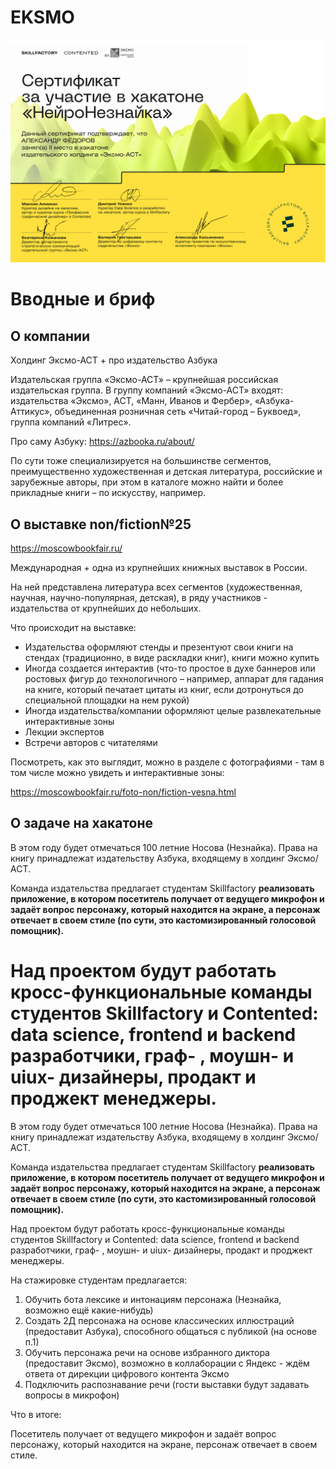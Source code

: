 # EKSMO

![Cертификат](https://github.com/Nojotel/EKSMO/blob/main/img/%D0%90%D0%9B%D0%95%D0%9A%D0%A1%D0%90%D0%9D%D0%94%D0%A0%20%D0%A4%D0%81%D0%94%D0%9E%D0%A0%D0%9E%D0%92-1.png)

# Вводные и бриф

## О компании

Холдинг Эксмо-АСТ + про издательство Азбука

Издательская группа «Эксмо-АСТ» – крупнейшая российская издательская группа. В группу компаний «Эксмо-АСТ» входят: издательства «Эксмо», АСТ, «Манн, Иванов и Фербер», «Азбука-Аттикус», объединенная розничная сеть «Читай-город – Буквоед», группа компаний «Литрес».

Про саму Азбуку: https://azbooka.ru/about/

По сути тоже специализируется на большинстве сегментов, преимущественно художественная и детская литература, российские и зарубежные авторы, при этом в каталоге можно найти и более прикладные книги – по искусству, например.

## О выставке **non/fiction№25**

https://moscowbookfair.ru/

Международная + одна из крупнейших книжных выставок в России.

На ней представлена литература всех сегментов (художественная, научная, научно-популярная, детская), в ряду участников - издательства от крупнейших до небольших.

Что происходит на выставке:

- Издательства оформляют стенды и презентуют свои книги на стендах (традиционно, в виде раскладки книг), книги можно купить
- Иногда создается интерактив (что-то простое в духе баннеров или ростовых фигур до технологичного – например, аппарат для гадания на книге, который печатает цитаты из книг, если дотронуться до специальной площадки на нем рукой)
- Иногда издательства/компании оформляют целые развлекательные интерактивные зоны
- Лекции экспертов
- Встречи авторов с читателями

Посмотреть, как это выглядит, можно в разделе с фотографиями - там в том числе можно увидеть и интерактивные зоны:

https://moscowbookfair.ru/foto-non/fiction-vesna.html

## О задаче на хакатоне

В этом году будет отмечаться 100 летние Носова (Незнайка). Права на книгу принадлежат издательству Азбука, входящему в холдинг Эксмо/АСТ.

Команда издательства предлагает студентам Skillfactory **реализовать приложение, в котором посетитель получает от ведущего микрофон и задаёт вопрос персонажу, который находится на экране, а персонаж отвечает в своем стиле (по сути, это кастомизированный голосовой помощник).**

# Над проектом будут работать кросс-функциональные команды студентов Skillfactory и Contented: data science, frontend и backend разработчики, граф- , моушн- и uiux- дизайнеры, продакт и проджект менеджеры.

В этом году будет отмечаться 100 летние Носова (Незнайка). Права на книгу принадлежат издательству Азбука, входящему в холдинг Эксмо/АСТ.

Команда издательства предлагает студентам Skillfactory **реализовать приложение, в котором посетитель получает от ведущего микрофон и задаёт вопрос персонажу, который находится на экране, а персонаж отвечает в своем стиле (по сути, это кастомизированный голосовой помощник).**

Над проектом будут работать кросс-функциональные команды студентов Skillfactory и Contented: data science, frontend и backend разработчики, граф- , моушн- и uiux- дизайнеры, продакт и проджект менеджеры.

На стажировке студентам предлагается:

1. Обучить бота лексике и интонациям персонажа (Незнайка, возможно ещё какие-нибудь)
2. Создать 2Д персонажа на основе классических иллюстраций (предоставит Азбука), способного общаться с публикой (на основе п.1)
3. Обучить персонажа речи на основе избранного диктора (предоставит Эксмо), возможно в коллаборации с Яндекс - ждём ответа от дирекции цифрового контента Эксмо
4. Подключить распознавание речи (гости выставки будут задавать вопросы в микрофон)

Что в итоге:

Посетитель получает от ведущего микрофон и задаёт вопрос персонажу, который находится на экране, персонаж отвечает в своем стиле.
